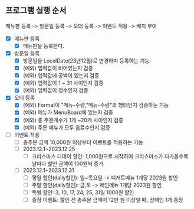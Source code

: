 ## 프로그램 실행 순서
메뉴판 등록 -> 방문일 등록 -> 오더 등록 -> 이벤트 적용 -> 배지 부여

-[x] 메뉴판 등록
    -[x] 메뉴판을 등록한다.

-[x] 방문일 등록
  -[x] 방문일을 LocalDate(23년12월)로 변경하며 등록하는 기능
  -[x] (예외) 입력값이 비어있는지 검증 
  -[x] (예외) 입력값에 공백이 있는지 검증 
  -[x] (예외) 입력값이 1 ~ 31 사이인지 검증 
  -[x] (예외) 입력값이 정수인지 검증 

-[x] 오더 등록
  -[x] (예외) Format이 "메뉴-수량,"메뉴-수량"의 형태인지 검증하는 기능
  -[x] (예외) 메뉴가 MenuBoard에 있는지 검증 
  -[x] (예외) 총 주문개수가 1개 ~20개 사이인지 검증 
  -[x] (예외) 주문 메뉴가 모두 음료수인지 검증 

-[ ] 이벤트 적용
  -[ ] 총주문 금액 10,000원 이상부터 이벤트를 적용하는 기능
  -[ ] 2023.12.1~2023.12.25
    -[ ] 크리스마스 디데이 할인: 1,000원으로 시작하여 크리스마스가 다가올수록 날마다 할인 금액이 100원씩 증가
  -[ ] 2023.12.1~2023.12.31
    -[ ] 평일 할인(daily할인): 일~목요일 -> 디저트메뉴 1개당 2023원 할인
    -[ ] 주말 할인(daily할인): 금,토 -> 메인메뉴 1개당 2023원 할인
    -[ ] 특별 할인: 3, 10, 17, 24, 25, 31일 1000원 할인
    -[ ] 증정 이벤트: 할인 전 총주문 금액이 12만 원 이상일 때, 샴페인 1개 증정
